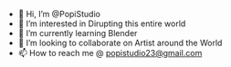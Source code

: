 - 👋 Hi, I’m @PopiStudio
- 👀 I’m interested in Dirupting this entire world
- 🌱 I’m currently learning Blender
- 💞️ I’m looking to collaborate on Artist around the World
- 📫 How to reach me @ popistudio23@gmail.com

<!---
PopiStudio/PopiStudio is a ✨ special ✨ repository because its `README.md` (this file) appears on your GitHub profile.
You can click the Preview link to take a look at your changes.
--->
